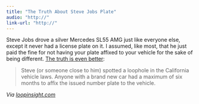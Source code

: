 ```yaml
---
title: "The Truth About Steve Jobs Plate"
audio: "http://"
link-url: "http://"
---
```

<p>Steve Jobs drove a silver Mercedes SL55 AMG just like everyone else, except it never had a license plate on it. I assumed, like most, that he just paid the fine for not having your plate affixed to your vehicle for the sake of being different. <a href="http://www.itwire.com/it-people-news/enterprise/50649-the-truth-about-steve-jobs-number-plate">The truth is even better</a>:</p>
<blockquote><p>Steve (or someone close to him) spotted a loophole in the California vehicle laws.  Anyone with a brand new car had a maximum of six months to affix the issued number plate to the vehicle.</p></blockquote>
<p><em>Via <a href="http://www.loopinsight.com/2011/10/26/explaining-steves-tagless-mercedes/">loopinsight.com</a></em></p>
